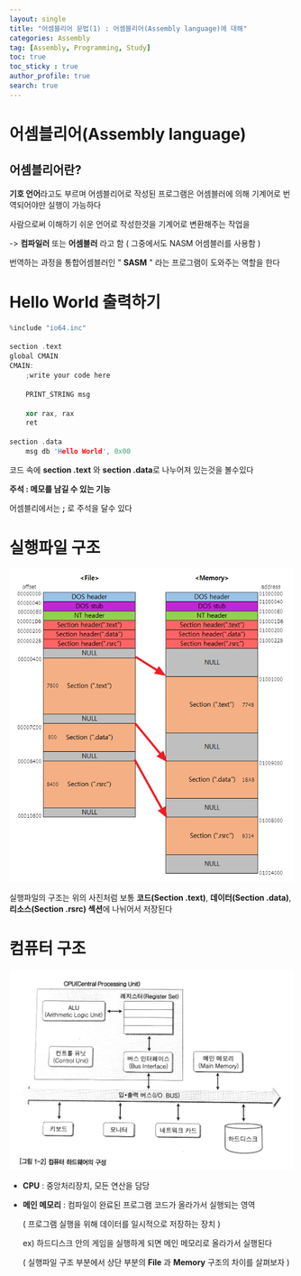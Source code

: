 ```yaml
---
layout: single
title: "어셈블리어 문법(1) : 어셈블리어(Assembly language)에 대해"
categories: Assembly
tag: [Assembly, Programming, Study]
toc: true
toc_sticky : true
author_profile: true
search: true
---
```




# 어셈블리어(Assembly language)

## 어셈블리어란?

**기호 언어**라고도 부르며 어셈블리어로 작성된 프로그램은 어셈블러에 의해 기계어로 번역되어야만 실행이 가능하다



사람으로써 이해하기 쉬운 언어로 작성한것을 기계어로 변환해주는 작업을

-> **컴파일러** 또는 **어셈블러** 라고 함 ( 그중에서도 NASM 어셈블러를 사용함 )

번역하는 과정을 통합어셈블러인 " **SASM** " 라는 프로그램이 도와주는 역할을 한다



# Hello World 출력하기

```c++
%include "io64.inc"

section .text
global CMAIN
CMAIN:
    ;write your code here
    
    PRINT_STRING msg
    
    xor rax, rax
    ret
    
section .data
    msg db 'Hello World', 0x00
```

코드 속에 **section .text** 와 **section .data**로 나누어져 있는것을 볼수있다

**주석 : 메모를 남길 수 있는 기능**

어셈블리에서는 **;** 로 주석을 달수 있다


# 실행파일 구조

![file_structure](https://github.com/Heo-jaehyeon/Heo-jaehyeon.github.io/blob/master/images/file_structure.png?raw=true)

실행파일의 구조는 위의 사진처럼 보통 **코드(Section .text)**, **데이터(Section .data)**, **리소스(Section .rsrc) 섹션**에 나뉘어서 저장된다



# 컴퓨터 구조

![computer_structure](https://github.com/Heo-jaehyeon/Heo-jaehyeon.github.io/blob/master/images/computer_structure.png?raw=true)

- **CPU**  : 중앙처리장치, 모든 연산을 담당

- **메인 메모리** : 컴파일이 완료된 프로그램 코드가 올라가서 실행되는 영역 

  ( 프로그램 실행을 위해 데이터를 일시적으로 저장하는 장치 )

  ex) 하드디스크 안의 게임을 실행하게 되면 메인 메모리로 올라가서 실행된다

  ( 실행파일 구조 부분에서 상단 부분의 **File** 과 **Memory** 구조의 차이를 살펴보자 )

